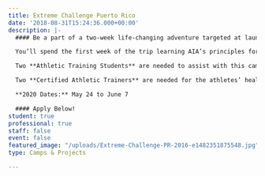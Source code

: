 ```yaml
---
title: Extreme Challenge Puerto Rico
date: '2018-08-31T15:24:36.000+00:00'
description: |-
  #### Be a part of a two-week life-changing adventure targeted at launching movements of evangelism and discipleship on the universities in Puerto Rico and the United States.

  You’ll spend the first week of the trip learning AIA’s principles for athletic competition, focused on combining your sport and faith. During week two, you’ll explore the beauty of the island while serving on university campuses and throughout the community.

  Two **Athletic Training Students** are needed to assist with this camp.

  Two **Certified Athletic Trainers** are needed for the athletes’ healthcare needs (minimum one week commitment).

  **2020 Dates:** May 24 to June 7

  #### Apply Below!
student: true
professional: true
staff: false
event: false
featured_image: "/uploads/Extreme-Challenge-PR-2016-e1482351875548.jpg"
type: Camps & Projects

---
```

